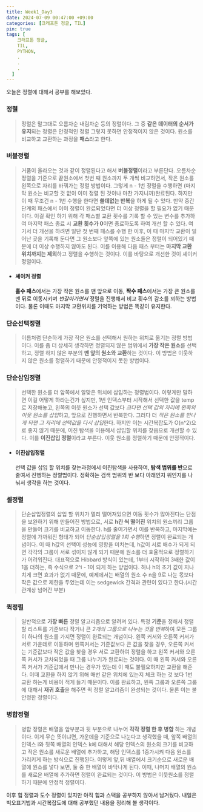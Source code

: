 ```yaml
---
title: Week1_Day3
date: 2024-07-09 00:47:00 +09:00
categories: [크래프톤 정글, TIL]
pin: true
tags: [
    크래프톤 정글,
    TIL,
    PYTHON,
    .
    .
    .
  ]
---
```


오늘은 정렬에 대해서 공부를 해보았다.

### 정렬

> 정렬은 말그대로 오름차순 내림차순 등의 정렬이다.
> 그 중 **같은 데이터의 순서가 유지**되는 정렬은 안정적인 정렬 그렇지 못하면 안정적이지 않은 것이다.
> 원소를 비교하고 교환하는 과정을 **패스**라고 한다.

### 버블정렬

> 거품이 올라오는 것과 같이 정렬된다고 해서 **버블정렬**이라고 부른단다.
> 오름차순 정렬을 기준으로 끝원소에서 첫번 째 원소까지 두 개씩 비교하면서, 작은 원소를 왼쪽으로 자리를 바꿔가는 정렬 방법이다. 그렇게 n - 1번 정렬을 수행하면 (마지막 원소는 비교할 것 없이 이미 정렬 된 것이나 마찬 가지니까)완료된다.
> 하지만 이 때 무조건 n - 1번 수행을 한다면 **쓸데없는 반복**을 하게 될 수 있다. 만약 중간 단계의 패스에서 이미 정렬이 완료되었다면 더 이상 정렬을 할 필요가 없기 때문이다. 이걸 확인 하기 위해 각 패스별 교환 횟수를 기록 할 수 있는 변수를 추가하여 마지막 패스 종료 시 **교환 횟수가 0**이면 종료하도록 하여 개선 할 수 있다.
> 여기서 더 개선을 하려면 일단 첫 번째 패스를 수행 한 이후, 이 때 마지막 교환이 일어난 곳을 기록해 둔다면 그 원소보다 앞쪽에 있는 원소들은 정렬이 되어있기 때문에 더 이상 수행하지 않아도 된다. 이를 이용해 다음 패스 부터는 **마지막 교환 위치까지는 제외**하고 정렬을 수행하는 것이다.
> 이를 바탕으로 개선한 것이 셰이커 정렬이다.

- #### 셰이커 정렬
  **홀수 패스**에서는 가장 작은 원소를 맨 앞으로 이동, **짝수 패스**에서는 가장 큰 원소를 맨 뒤로 이동시키며 _번갈아가면서_ 정렬을 진행해서 비교 횟수의 감소를 꾀하는 방법이다. 물론 이때도 마지막 교환위치를 기억하는 방법은 똑같이 유지한다.

### 단순선택정렬

> 이름처럼 단순하게 가장 작은 원소를 선택해서 원하는 위치로 옮기는 정렬 방법이다. 이를 좀 더 상세히 생각하면 정렬되지 않은 범위에서 **가장 작은 원소**를 선택하고, 정렬 하지 않은 부분의 **맨 앞의 원소와 교환**하는 것이다. 이 방법은 이웃하지 않은 원소를 정렬하기 때문에 안정적이지 못한 방법이다.

### 단순삽입정렬

> 선택한 원소를 더 앞쪽에서 알맞은 위치에 삽입하는 정렬법이다. 이렇게만 말하면 이걸 어떻게 하라는건가 싶지만, 1번 인덱스부터 시작해서 선택한 값을 temp로 저장해놓고, 왼쪽의 이웃 원소가 선택 값보다 *크다면 선택 값의 자리에 왼쪽의 이웃 원소를 삽입*하고, 앞으로 진행하면서 반복한다. 그러다 더 *작은 원소를 만나게 되면 그 자리에 선택값을 다시 삽입*한다. 하지만 이는 시간복잡도가 O(n^2)으로 좋지 않기 때문에, 이진 탐색을 이용해서 삽입할 위치를 찾음으로 개선할 수 있다. 이를 **이진삽입 정렬**이라고 부른다.
> 이웃 원소를 정렬하기 때문에 안정적이다.

- #### 이진삽입정렬
  선택 값을 삽입 할 위치를 찾는과정에서 이진탐색을 사용하여, **탐색 범위를 반**으로 줄여서 진행하는 정렬법이다. 정확히는 검색 범위의 반 보다 아래인지 위인지를 나눠서 생각을 하는 것이다.

### 셸정렬

> 단순삽입정렬의 삽입 할 위치가 멀리 떨어져있으면 이동 횟수가 많아진다는 단점을 보완하기 위해 만들어진 방법으로, 서로 **h칸 씩 떨어진** 위치의 원소끼리 그룹을 만들어 크기를 비교하고 이동한다. h를 줄여가면서 이를 반복하고, 마지막에는 정렬에 가까워진 형태가 되어 *단순삽입정렬을 1회 수행*하면 정렬이 완료되는 개념이다.
> 이 때 h값의 선택이 성능에 영향을 미치는데, h값이 서로 배수가 되게 되면 각각의 그룹이 서로 섞이지 않게 되기 때문에 원소를 더 효율적으로 정렬하기가 어려워진다.
> 대표적으로 Hibbard 방식이 있는데, 1부터 시작하여 3배한 값이 1을 더하는, 즉 수식으로 2^i - 1이 되게 하는 방법이다. 허나 h의 초기 값이 지나치게 크면 효과가 없기 때문에, 예제에서는 배열의 원소 수 n을 9로 나눈 몫보다 작은 값으로 제한을 두었는데 이는 sedgewick 간격과 관련이 있다고 한다.(시간관계상 넘어간 부분)

### 퀵정렬

> 일반적으로 **가장 빠른** 정렬 알고리즘으로 알려져 있다. 특정 **기준**을 정해서 정렬 할 리스트를 기준보다 작거나 큰 *2개의 그룹으로 나누는 것을 반복*하여 모든 그룹이 하나의 원소를 가지면 정렬이 완료되는 개념이다. 왼쪽 커서와 오른쪽 커서가 서로 가운데로 이동하며 왼쪽커서는 기준값보다 큰 값을 찾을 경우, 오른쪽 커서는 기준값보다 작은 값을 찾을 경우 서로 교환하여 정렬을 하고 왼쪽 커서와 오른쪽 커서가 교차되었을 때 그룹 나누기가 완료되는 것이다. 이 때 왼쪽 커서와 오른쪽 커서가 기준값에서 만나는 경우가 있는데 이 때도 불필요하지만 교환을 해준다. 이때 교환을 하지 않기 위해 매번 같은 위치에 있는지 체크 하는 것 보다 1번 교환 하는게 비용이 적게 들기 때문이다. 이를 완료하고, 왼쪽 그룹과 오른쪽 그룹에 대해서 **재귀 호출**을 해주면 퀵 정렬 알고리즘이 완성되는 것이다. 물론 이는 불안정한 정렬이다.

### 병합정렬

> 병합 정렬은 배열을 앞부분과 뒷 부분으로 나누어 **각각 정렬 한 후 병합** 하는 개념이다. 이게 무슨 뜻이냐면, 가운데을 기준으로 나눈다고 생각했을 때, 앞쪽 배열의 인덱스 i와 뒷쪽 배열의 인덱스 k에 대해서 해당 인덱스의 원소의 크기를 비교하고 작은 원소를 새로운 배열에 추가하고, 해당 인덱스를 1증가시켜 다음 원소를 가리키게 하는 방식으로 진행된다. 이렇게 앞,뒤 배열에서 크기순으로 새로운 배열에 원소를 넣다 보면, 둘 중 한 배열이 바닥나게 된다. 이때, 나머지 배열의 원소를 새로운 배열에 추가하면 정렬이 완료되는 것이다. 이 방법은 이웃원소를 정렬하기 때문에 안정적 정렬이다.

이후 힙 정렬과 도수 정렬이 있지만 아직 힙과 스택을 공부하지 않아서 남겨뒀다.
내일은 빅오표기법과 시간복잡도에 대해 공부했던 내용을 정리해 볼 생각이다.
